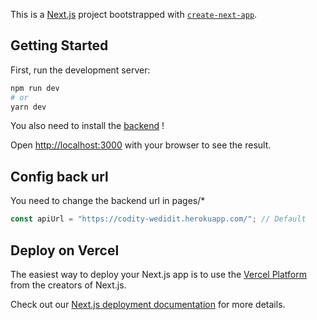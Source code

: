 This is a [Next.js](https://nextjs.org/) project bootstrapped with [`create-next-app`](https://github.com/vercel/next.js/tree/canary/packages/create-next-app).

## Getting Started

First, run the development server:

```bash
npm run dev
# or
yarn dev
```
You also need to install the [backend](https://github.com/Rtinox/Bourse-Codity-Back) !

Open [http://localhost:3000](http://localhost:3000) with your browser to see the result.

## Config back url
You need to change the backend url in pages/*
```js
const apiUrl = "https://codity-wedidit.herokuapp.com/"; // Default
```

## Deploy on Vercel

The easiest way to deploy your Next.js app is to use the [Vercel Platform](https://vercel.com/new?utm_medium=default-template&filter=next.js&utm_source=create-next-app&utm_campaign=create-next-app-readme) from the creators of Next.js.

Check out our [Next.js deployment documentation](https://nextjs.org/docs/deployment) for more details.
